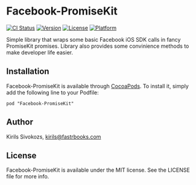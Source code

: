 # Facebook-PromiseKit

[![CI Status](http://img.shields.io/travis/FastrBooks/Facebook-PromiseKit.svg?style=flat)](https://travis-ci.org/FastrBooks/Facebook-PromiseKit)
[![Version](https://img.shields.io/cocoapods/v/Facebook-PromiseKit.svg?style=flat)](http://cocoadocs.org/docsets/Facebook-PromiseKit)
[![License](https://img.shields.io/cocoapods/l/Facebook-PromiseKit.svg?style=flat)](http://cocoadocs.org/docsets/Facebook-PromiseKit)
[![Platform](https://img.shields.io/cocoapods/p/Facebook-PromiseKit.svg?style=flat)](http://cocoadocs.org/docsets/Facebook-PromiseKit)

Simple library that wraps some basic Facebook iOS SDK calls in fancy PromiseKit promises. Library also provides some convinience methods to make developer life easier.

## Installation

Facebook-PromiseKit is available through [CocoaPods](http://cocoapods.org). To install
it, simply add the following line to your Podfile:

    pod "Facebook-PromiseKit"

## Author

Kirils Sivokozs, kirils@fastrbooks.com

## License

Facebook-PromiseKit is available under the MIT license. See the LICENSE file for more info.

